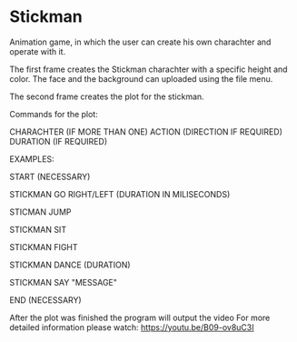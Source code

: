 # Stickman
Animation game, in which the user can create his own charachter and operate with it. 

The first frame creates the Stickman charachter with a specific height and color. The face and the background can uploaded using the file menu.  

The second frame creates the plot for the stickman.  

Commands for the plot:  

CHARACHTER (IF MORE THAN ONE) ACTION (DIRECTION IF REQUIRED) DURATION (IF REQUIRED)

EXAMPLES:

START (NECESSARY)

STICKMAN GO RIGHT/LEFT (DURATION IN MILISECONDS)

STICMAN JUMP

STICKMAN SIT

STICKMAN FIGHT

STICKMAN DANCE (DURATION)

STICKMAN SAY "MESSAGE"

END (NECESSARY)

After the plot was finished the program will output the video
For more detailed information please watch:
https://youtu.be/B09-ov8uC3I

